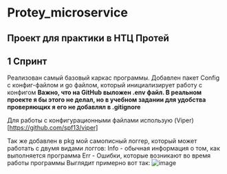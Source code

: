 # Protey_microservice
## Проект для практики в НТЦ Протей

## 1 Спринт
Реализован самый базовый каркас программы.
 Добавлен пакет Config с конфиг-файлом и go файлом, который инициализирует работу с конфигом
**Важно, что на GitHub выложен .env файл. В реальном проекте я бы этого не делал, но в учебном задании для удобства проверяющих я его не добавлял в .gitignore**

Для работы с конфигурационными файлами использую (Viper)[https://github.com/spf13/viper]

Так же добавлен в pkg мой самописный логгер, который может работать с двумя видами логгов:
Info - обычная информация о том, как выполняется программа
Err - Ошибки, которые возникают во время работы программы
Выглядит примерно вот так:
![image](https://github.com/ykkssyaa/Protey_microservice/assets/64478650/e348fef7-1619-4327-bd2a-708277f50eb4)


